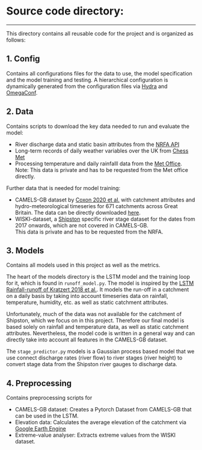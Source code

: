 # Source code directory:
----

This directory contains all reusable code for the project and is organized as follows:

## 1. Config
Contains all configurations files for the data to use, the model specification and the model training and testing. 
A hierarchical configuration is dynamically generated from the configuration files
via [Hydra](https://hydra.cc/docs/intro/) and [OmegaConf](https://github.com/omry/omegaconf).

## 2. Data
Contains scripts to download the key data needed to run and evaluate the model:
- River discharge data and static basin attributes from the [NRFA API](http://nrfaapps.ceh.ac.uk/nrfa/nrfa-api.html) 
- Long-term records of daily weather variables over the UK from [Chess Met](https://www.ceh.ac.uk/news-and-media/news/chess-meteorological-data-now-available)
- Processing temperature and daily rainfalll data from the [Met Office](https://www.metoffice.gov.uk/). Note: This data is private and has to be requested 
from the Met office directly.

Further data that is needed for model training:
- CAMELS-GB dataset by [Coxon 2020 et al.](https://doi.org/10.5285/8344e4f3-d2ea-44f5-8afa-86d2987543a9) with catchment attributes and hydro-meteorological 
timeseries for 671 catchments across Great Britain. The data can be directly 
downloaded [here](https://catalogue.ceh.ac.uk/documents/8344e4f3-d2ea-44f5-8afa-86d2987543a9).
- WISKI-dataset, a [Shipston](https://en.wikipedia.org/wiki/Shipston-on-Stour) specific river stage dataset for the dates from 2017 onwards, 
which are not covered in CAMELS-GB.  
This data is private and has to be requested from the NRFA. 

## 3. Models
Contains all models used in this project as well as the metrics.   
  
The heart of the models directory is the LSTM model and the training loop for it, which is found in `runoff_model.py`. The model is inspired by 
the [LSTM Rainfall-runoff of Kratzert 2018 et al.](https://hess.copernicus.org/articles/22/6005/2018/). It models the run-off in a catchment on a 
daily basis by taking into account timeseries data on rainfall, temperature, humidity, etc. as well as static catchment attributes. 

Unfortunately, much of the data was not available for the catchment of Shipston, which we focus on in this project. Therefore our final model
is based solely on rainfall and temperature data, as well as static catchment attributes. Nevertheless, the model code is written in a general
way and can directly take into account all features in the CAMELS-GB dataset. 

The `stage_predictor.py` models is a Gaussian process based model that we use connect discharge rates (river flow) to river stages (river height) to 
convert stage data from the Shipston river gauges to discharge data.

## 4. Preprocessing
Contains preprocessing scripts for 
- CAMELS-GB dataset: Creates a Pytorch Dataset from CAMELS-GB that can be used in the LSTM.
- Elevation data: Calculates the average elevation of the catchment via [Google Earth Engine](https://earthengine.google.com/)
- Extreme-value analyser: Extracts extreme values from the WISKI dataset.
